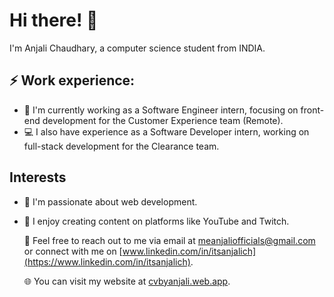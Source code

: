 # Hi there! 👋
I'm Anjali Chaudhary, a computer science student from INDIA.
## ⚡ Work experience:
- 🔭 I'm currently working as a Software Engineer intern, focusing on front-end development for the Customer Experience team (Remote).
- 💻 I also have experience as a Software Developer intern, working on full-stack development for the Clearance team.
## Interests
- 🌱 I'm passionate about web development.
- 🎥 I enjoy creating content on platforms like YouTube and Twitch.

  💬 Feel free to reach out to me via email at [meanjaliofficials@gmail.com](mailto:meanjaliofficials@gmail.com) or connect with me on [www.linkedin.com/in/itsanjalich](https://www.linkedin.com/in/itsanjalich).
  
  🌐 You can visit my website at [cvbyanjali.web.app](https://cvbyanjali.web.app/).

